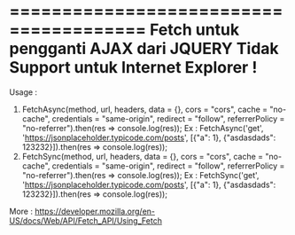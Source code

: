 =======================================
Fetch untuk pengganti AJAX dari JQUERY
Tidak Support untuk Internet Explorer !
=======================================

Usage :
1. FetchAsync(method, url, headers, data = {}, cors = "cors", cache = "no-cache", credentials = "same-origin", redirect = "follow", referrerPolicy = "no-referrer").then(res => console.log(res));
	Ex :
	FetchAsync('get', 'https://jsonplaceholder.typicode.com/posts', [{"a": 1}, {"asdasdads": 123232}]).then(res => console.log(res));
2. FetchSync(method, url, headers, data = {}, cors = "cors", cache = "no-cache", credentials = "same-origin", redirect = "follow", referrerPolicy = "no-referrer").then(res => console.log(res));
	Ex :
	FetchSync('get', 'https://jsonplaceholder.typicode.com/posts', [{"a": 1}, {"asdasdads": 123232}]).then(res => console.log(res));

More :
	https://developer.mozilla.org/en-US/docs/Web/API/Fetch_API/Using_Fetch